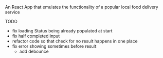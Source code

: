 An React App that emulates the functionality of a popular local food delivery service

TODO

- fix loading Status being already populated at start
- fix half completed input
- refactor code so that check for no result happens in one place
- fix error showing sometimes before result
  - add debounce

